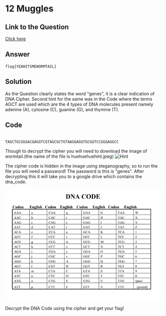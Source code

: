 
# 12 Muggles


## Link to the Question

[Click here](https://find-the-evil.netlify.app/)

## Answer

```
flag{YEAHITSMEWORMTAIL}

```

## Solution


As the Question clearly states the word "genes", it is a clear indication of DNA Cipher. Second hint for the same was in the Code where the terms AGCT are used which are the 4 types of DNA molecules present namely adenine (A), cytosine (C), guanine (G), and thymine (T).

## Code

```

TAGCTGCGGGACGAGGTCGTAGCGCTGTAAGGAGGTGCGGTCCGGGAGGCC

```

Though to decrypt the cipher you will need to download the image of wormtail.(the name of the file is huehuehuehint.jpeg)
![Hint](./huehuehuehint.jpeg)

The cipher code is hidden in the image using steganography, so to run the file you will need a password! The password is this is "genes". After decrypting this it will take you to a google drive which contains the dna_code.

![Cipher](./cipher.png)

Decrypt the DNA Code using the cipher and get your flag!
